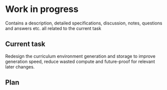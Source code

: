 # Work in progress
Contains a description, detailed specifications, discussion, notes, questions and answers etc. all related to the current task

## Current task
Redesign the curriculum environment generation and storage to improve generation speed, reduce wasted compute and future-proof for relevant later changes.

## Plan 